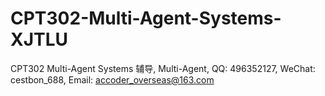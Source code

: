 # CPT302-Multi-Agent-Systems-XJTLU
CPT302 Multi-Agent Systems 辅导, Multi-Agent, QQ: 496352127, WeChat: cestbon_688, Email: accoder_overseas@163.com
